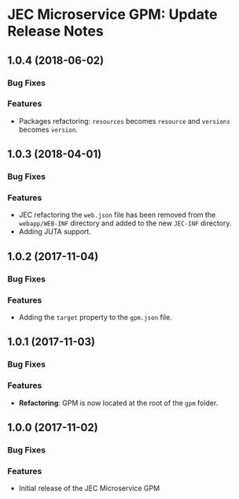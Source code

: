 # JEC Microservice GPM: Update Release Notes

<a name="jec-gpm-microservice-1.0.4"></a>
## **1.0.4** (2018-06-02)

### Bug Fixes

### Features

- Packages refactoring: `resources` becomes `resource` and `versions` becomes `version`.

<a name="jec-gpm-microservice-1.0.3"></a>
## **1.0.3** (2018-04-01)

### Bug Fixes

### Features

- JEC refactoring the `web.json` file has been removed from the `webapp/WEB-INF` directory and added to the new `JEC-INF` directory.
- Adding JUTA support.

<a name="jec-gpm-microservice-1.0.2"></a>
## **1.0.2** (2017-11-04)

### Bug Fixes

### Features

- Adding the `target` property to the `gpm.json` file.

<a name="jec-gpm-microservice-1.0.1"></a>
## **1.0.1** (2017-11-03)

### Bug Fixes

### Features

- **Refactoring**: GPM is now located at the root of the `gpm` folder.

<a name="jec-gpm-microservice-1.0.0"></a>
## **1.0.0** (2017-11-02)

### Bug Fixes

### Features

- Initial release of the JEC Microservice GPM